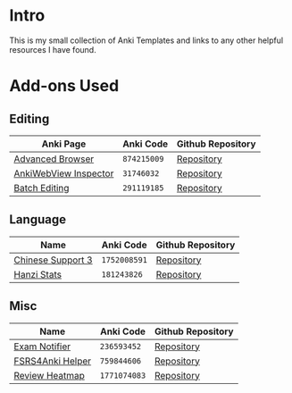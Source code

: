 # Intro
This is my small collection of Anki Templates and links to any other helpful resources I have found.

# Add-ons Used
## Editing
|Anki Page|Anki Code|Github Repository|
|---|---|---|
|[Advanced Browser](https://ankiweb.net/shared/info/874215009)|`874215009`|[Repository](https://github.com/AnKing-VIP/advanced-browser)|
|[AnkiWebView Inspector](https://ankiweb.net/shared/info/31746032)|`31746032`|[Repository](https://github.com/hikaru-y/anki21-addon-ankiwebview-inspector)|
|[Batch Editing](https://ankiweb.net/shared/info/291119185)|`291119185`|[Repository](https://github.com/glutanimate/batch-editing/tree/main)|

## Language
|Name|Anki Code|Github Repository|
|---|---|---|
|[Chinese Support 3](https://ankiweb.net/shared/info/1752008591)|`1752008591`|[Repository](https://github.com/Gustaf-C/anki-chinese-support-3)|
|[Hanzi Stats](https://ankiweb.net/shared/info/181243826)|`181243826`|[Repository](https://github.com/trevorld/Hanzi_Stats)|


## Misc
|Name|Anki Code|Github Repository|
|---|---|---|
|[Exam Notifier](https://ankiweb.net/shared/info/236593452)|`236593452`|[Repository](https://github.com/AnKing-VIP/exam-notifier)|
|[FSRS4Anki Helper](https://ankiweb.net/shared/info/759844606)|`759844606`|[Repository](https://github.com/open-spaced-repetition/fsrs4anki-helper)|
|[Review Heatmap](https://ankiweb.net/shared/info/1771074083)|`1771074083`|[Repository](https://github.com/glutanimate/review-heatmap/tree/main)|
